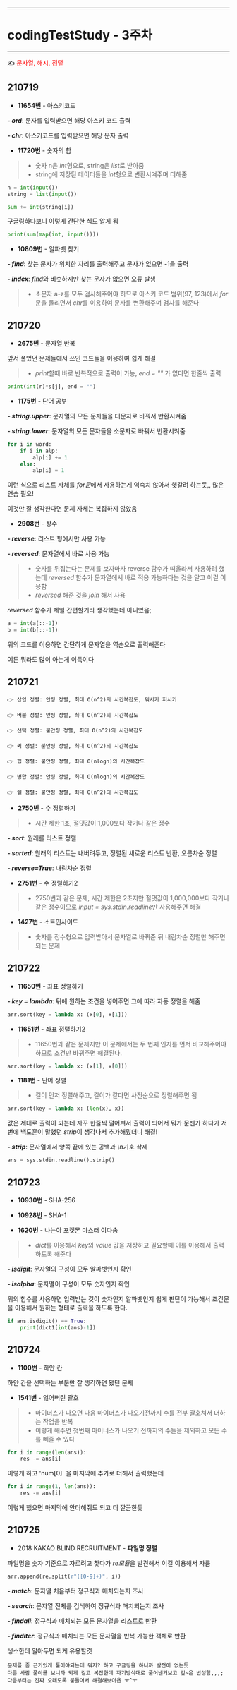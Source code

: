 
-----
# codingTestStudy - 3주차
-----

✍ <span style="color:red"> 문자열, 해시, 정렬 </span>

## 210719
- **11654번** - 아스키코드

***- ord***: 문자를 입력받으면 해당 아스키 코드 출력

***- chr***: 아스키코드를 입력받으면 해당 문자 출력

- **11720번** - 숫자의 합
> - 숫자 n은 *int*형으로, string은 *list*로 받아줌
> - string에 저장된 데이터들을 *int*형으로 변환시켜주며 더해줌
```py
n = int(input())
string = list(input())

sum += int(string[i])
```

구글링하다보니 이렇게 간단한 식도 알게 됨
```py
print(sum(map(int, input())))
```

- **10809번** - 알파벳 찾기

***- find***: 찾는 문자가 위치한 자리를 출력해주고 문자가 없으면 -1을 출력

***- index***: *find*와 비슷하지만 찾는 문자가 없으면 오류 발생

> - 소문자 a-z를 모두 검사해주어야 하므로 아스키 코드 범위(97, 123)에서 *for*문을 돌리면서 *chr*를 이용하여 문자를 변환해주며 검사를 해준다

## 210720
- **2675번** - 문자열 반복

앞서 풀었던 문제들에서 쓰인 코드들을 이용하여 쉽게 해결

> - *print*할때 바로 반복적으로 출력이 가능, *end = ""* 가 없다면 한줄씩 출력
```py
print(int(r)*s[j], end = "")
```

- **1175번** - 단어 공부

***- string.upper***: 문자열의 모든 문자들을 대문자로 바꿔서 반환시켜줌

***- string.lower***: 문자열의 모든 문자들을 소문자로 바꿔서 반환시켜줌

```py
for i in word:
    if i in alp:
        alp[i] += 1
    else:
        alp[i] = 1

```

이런 식으로 리스트 자체를 *for문*에서 사용하는게 익숙치 않아서 헷갈려 하는듯,, 많은 연습 필요!

이것만 잘 생각한다면 문제 자체는 복잡하지 않았음

- **2908번** - 상수

***- reverse***: 리스트 형에서만 사용 가능

***- reversed***: 문자열에서 바로 사용 가능

> - 숫자를 뒤집는다는 문제를 보자마자 reverse 함수가 떠올라서 사용하려 했는데 *reversed* 함수가 문자열에서 바로 적용 가능하다는 것을 알고 이걸 이용함
> - *reversed* 해준 것을 *join* 해서 사용

*reversed* 함수가 제일 간편할거라 생각했는데 아니였음;

```py
a = int(a[::-1])
b = int(b[::-1])
```

위의 코드를 이용하면 간단하게 문자열을 역순으로 출력해준다 

여튼 뭐라도 많이 아는게 이득이다

## 210721

```
👉 삽입 정렬: 안정 정렬, 최대 O(n^2)의 시간복잡도, 뭐시기 저시기

👉 버블 정렬: 안정 정렬, 최대 O(n^2)의 시간복잡도

👉 선택 정렬: 불안정 정렬, 최대 O(n^2)의 시간복잡도

👉 퀵 정렬: 불안정 정렬, 최대 O(n^2)의 시간복잡도

👉 힙 정렬: 불안정 정렬, 최대 O(nlogn)의 시간복잡도

👉 병합 정렬: 안정 정렬, 최대 O(nlogn)의 시간복잡도

👉 쉘 정렬: 불안정 정렬, 최대 O(n^2)의 시간복잡도

```

- **2750번** - 수 정렬하기
> - 시간 제한 1초, 절댓값이 1,000보다 작거나 같은 정수

***- sort***: 원래를 리스트 정렬

***- sorted***: 원래의 리스트는 내버려두고, 정렬된 새로운 리스트 반환, 오름차순 정렬

***- reverse=True***: 내림차순 정렬

- **2751번** - 수 정렬하기2

> - 2750번과 같은 문제, 시간 제한은 2초지만 절댓값이 1,000,000보다 작거나 같은 정수이므로 *input = sys.stdin.readline*만 사용해주면 해결

- **1427번** - 소트인사이드

> - 숫자를 정수형으로 입력받아서 문자열로 바꿔준 뒤 내림차순 정렬만 해주면 되는 문제

## 210722

- **11650번** - 좌표 정렬하기

***- key = lambda***: 뒤에 원하는 조건을 넣어주면 그에 따라 자동 정렬을 해줌

```py
arr.sort(key = lambda x: (x[0], x[1]))
```

- **11651번** - 좌표 정렬하기2

> - 11650번과 같은 문제지만 이 문제에서는 두 번째 인자를 먼저 비교해주어야 하므로 조건만 바꿔주면 해결된다.

```py
arr.sort(key = lambda x: (x[1], x[0]))
```
- **1181번** - 단어 정렬
 >- 길이 먼저 정렬해주고, 길이가 같다면 사전순으로 정렬해주면 됨

 ```py
 arr.sort(key = lambda x: (len(x), x))
 ```

값은 제대로 출력이 되는데 자꾸 한줄씩 떨어져서 출력이 되어서 뭐가 문젠가 하다가 저번에 백도훈이 말했던 *strip*이 생각나서 추가해줬더니 해결!

***- strip***: 문자열에서 양쪽 끝에 있는 공백과 *\n*기호 삭제

```py
ans = sys.stdin.readline().strip()
```

## 210723

- **10930번** - SHA-256

- **10928번** - SHA-1

- **1620번** - 나는야 포켓몬 마스터 이다솜

> - *dict*를 이용해서 *key*와 *value* 값을 저장하고 필요할때 이를 이용해서 출력하도록 해준다

***- isdigit***: 문자열의 구성이 모두 알파벳인지 확인

***- isalpha***: 문자열이 구성이 모두 숫자인지 확인

위의 함수를 사용하면 입력받는 것이 숫자인지 알파벳인지 쉽게 판단이 가능해서 조건문을 이용해서 원하는 형태로 출력을 하도록 한다.

```py
if ans.isdigit() == True:
    print(dict1[int(ans)-1])
```
## 210724

- **1100번** - 하얀 칸

하얀 칸을 선택하는 부분만 잘 생각하면 됐던 문제

-  **1541번** - 잃어버린 괄호
> - 마이너스가 나오면 다음 마이너스가 나오기전까지 수를 전부 괄호쳐서 더하는 작업을 반복
> - 이렇게 해주면 첫번째 마이너스가 나오기 전까지의 수들을 제외하고 모든 수를 빼줄 수 있다

```py
for i in range(len(ans)):
    res -= ans[i]
```
이렇게 하고 'num[0]' 을 마지막에 추가로 더해서 출력했는데

```py
for i in range(1, len(ans)):
    res -= ans[i]
```
이렇게 했으면 마지막에 안더해줘도 되고 더 깔끔한듯


## 210725

- 2018 KAKAO BLIND RECRUITMENT - **파일명 정렬**

파일명을 숫자 기준으로 자르려고 찾다가 *re모듈*을 발견해서 이걸 이용해서 자름

```py
arr.append(re.split(r"([0-9]+)", i))
```
***- match***: 문자열 처음부터 정규식과 매치되는지 조사

***- search***: 문자열 전체를 검색하여 정규식과 매치되는지 조사

***- findall***: 정규식과 매치되는 모든 문자열을 리스트로 반환

***- finditer***: 정규식과 매치되는 모든 문자열을 반복 가능한 객체로 반환

생소한데 알아두면 되게 유용할것

```
문제를 좀 끈기있게 풀어야되는데 뭐지? 하고 구글링을 하니까 발전이 없는듯 
다른 사람 풀이를 보니까 되게 길고 복잡한데 자기방식대로 풀어낸거보고 깊~은 반성함,,,; 
다음부터는 진짜 오래도록 붙들어서 해결해보아욥 ㅜ^ㅜ
```